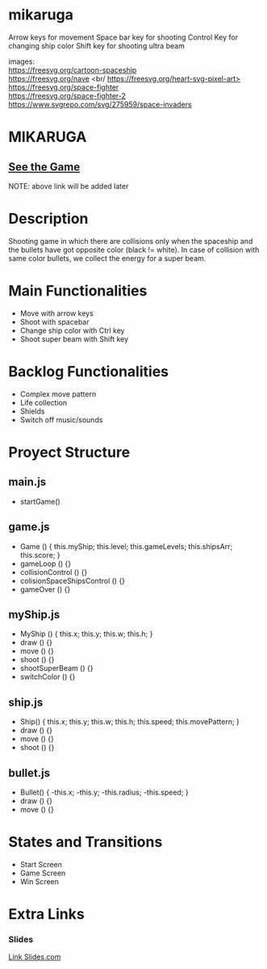# mikaruga
Arrow keys for movement
Space bar key for shooting
Control Key for changing ship color
Shift key for shooting ultra beam

images: <br/>
https://freesvg.org/cartoon-spaceship <br/>
https://freesvg.org/nave <br/
https://freesvg.org/heart-svg-pixel-art><br/>
https://freesvg.org/space-fighter<br/>
https://freesvg.org/space-fighter-2<br/>
https://www.svgrepo.com/svg/275959/space-invaders<br/>

# MIKARUGA


## [See the Game](https://jferran.github.io/mikaruga/)
NOTE: above link will be added later

# Description

Shooting game in which there are collisions only when the spaceship and the bullets have got opposite color (black != white).
In case of collision with same color bullets, we collect the energy for a super beam.

# Main Functionalities

- Move with arrow keys
- Shoot with spacebar
- Change ship color with Ctrl key
- Shoot super beam with Shift key

# Backlog Functionalities

- Complex move pattern
- Life collection
- Shields
- Switch off music/sounds

# Proyect Structure

## main.js

- startGame()

## game.js

- Game () {
    this.myShip;
    this.level;
    this.gameLevels;
    this.shipsArr;
    this.score;
}
- gameLoop () {}
- collisionControl () {}
- colisionSpaceShipsControl () {}
- gameOver () {}

## myShip.js 

- MyShip () {
    this.x;
    this.y;
    this.w;
    this.h;
}
- draw () {}
- move () {}
- shoot () {}
- shootSuperBeam () {}
- switchColor () {}

## ship.js
- Ship() {
    this.x;
    this.y;
    this.w;
    this.h;
    this.speed;
    this.movePattern;
}
- draw () {}
- move () {}
- shoot () {}

## bullet.js
- Bullet() {
    -this.x;
    -this.y;
    -this.radius;
    -this.speed;
} 
- draw () {}
- move () {}

# States and Transitions

- Start Screen
- Game Screen
- Win Screen

# Extra Links

### Slides
[Link Slides.com](https://docs.google.com/presentation/d/138o01hAz-0gXepN78RsDgse12HiiuN7Fz_N_hJnI9_g/edit?usp=sharing)